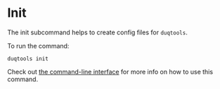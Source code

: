 # Init

The init subcommand helps to create config files for `duqtools`.

To run the command:

`duqtools init`

Check out [the command-line interface](/command-line-interface/#init) for more info on how to use this command.
